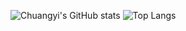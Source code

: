 ![Chuangyi's GitHub stats](https://github-readme-stats.vercel.app/api?username=ChuangyiZhang)
![Top Langs](https://github-readme-stats.vercel.app/api/top-langs/?username=chuangyi)
